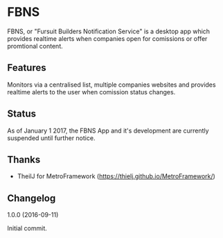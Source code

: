 FBNS
=========

FBNS, or "Fursuit Builders Notification Service" is a desktop app which provides realtime alerts when companies open for comissions or offer promtional content.

## Features

Monitors via a centralised list, multiple companies websites and provides realtime alerts to the user when comission status changes.


## Status

As of January 1 2017, the FBNS App and it's development are currently suspended until further notice.


## Thanks

* TheilJ for MetroFramework (https://thielj.github.io/MetroFramework/)


## Changelog

1.0.0 (2016-09-11)

Initial commit.